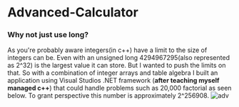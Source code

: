 # Advanced-Calculator
### Why not just use long?
As you're probably aware integers(in c++) have a limit to the size of integers can be. Even with an unsigned long 4294967295(also represented as 2^32) is the largest value it can store. But I wanted to push the limits on that. So with a combination of integer arrays
and table algebra I built an application using Visual Studios .NET framework (**after teaching myself managed c++**) that could handle problems such as 20,000 factorial as seen below. To grant perspective this number is approximately 2^256908.
![adv](https://user-images.githubusercontent.com/25839788/45656437-0cb28480-baab-11e8-93d1-e5cd793e8705.png)
